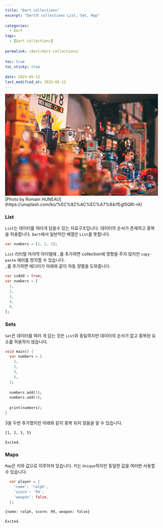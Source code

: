 ```yaml
---
title: "Dart collections"
excerpt: "Dart의 collections List, Set, Map"

categories:
  - Dart
tags:
  - [Dart collections]

permalink: /dart/dart-collections/

toc: true
toc_sticky: true

date: 2023-05-12
last_modified_at: 2023-05-12
---
```

<img src="/assets/images/posts_img/dart/romain-huneau-fEgt5QRI-rA-unsplash.jpg" width="600">
[Photo by Romain HUNEAU](https://unsplash.com/ko/%EC%82%AC%EC%A7%84/fEgt5QRI-rA)

### List
`List`는 데이터를 여러개 담을수 있는 자료구조입니다. 데이터의 순서가 존재하고 중복을 허용합니다.
`Dart`에서 일반적인 배열은 `List`를 뜻합니다.   


``` dart
var numbers = [1, 2, 3];
```


`List` 리터럴 마지막 아이템에 `,`를 추가하면 collection에 영향을 주지 않지만 `copy-paste` 에러를 방지할 수 있습니다.  
`,`를 추가하면 에디터가 아래와 같이 자동 정렬을 도와줍니다.  


``` dart
var isAdd = true;
var numbers = [
  1,
  2,
  3,
  4,
  6,
];
```

### Sets
`Set`은 데이터를 여러 개 담는 것은  `List`와 동일하지만 데이터의 순서가 없고 중복된 요소를 허용하지 않습니다.  


``` dart
void main() {
  var numbers = {
    1,
    2,
    3,
    5,
  };

  numbers.add(3);
  numbers.add(3);

  print(numbers);
}
```

3을 두번 추가했지만 아래와 같이 중복 되지 않음을 알 수 있습니다.   


```
{1, 2, 3, 5}

Exited.
```

### Maps
`Map`은 키와 값으로 이루어져 있습니다. 키는 `Unique`하지만 동일한 값을 여러번 사용할 수 있습니다.   


``` dart
  var player = {
    'name': 'ralph',
    'score': '99',
    'weapon': false,
  };

```
  
  
```
{name: ralph, score: 99, weapon: false}

Exited.
```
